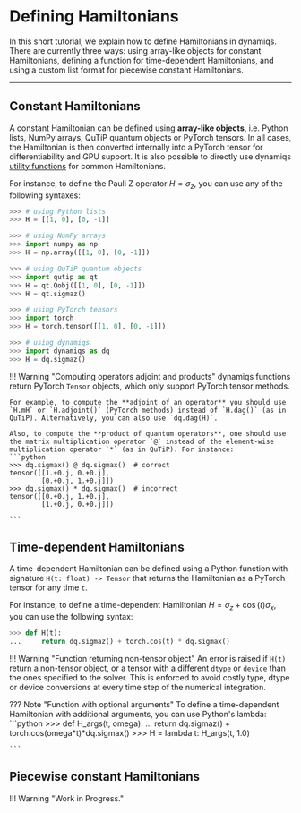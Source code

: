 # Defining Hamiltonians

In this short tutorial, we explain how to define Hamiltonians in dynamiqs. There are currently three ways: using array-like objects for constant Hamiltonians, defining a function for time-dependent Hamiltonians, and using a custom list format for piecewise constant Hamiltonians.

***

## Constant Hamiltonians

A constant Hamiltonian can be defined using **array-like objects**, i.e. Python lists, NumPy arrays, QuTiP quantum objects or PyTorch tensors. In all cases, the Hamiltonian is then converted internally into a PyTorch tensor for differentiability and GPU support. It is also possible to directly use dynamiqs [utility functions](../python_api/utils.md) for common Hamiltonians.

For instance, to define the Pauli Z operator $H = \sigma_z$, you can use any of the following syntaxes:

```python
>>> # using Python lists
>>> H = [[1, 0], [0, -1]]

>>> # using NumPy arrays
>>> import numpy as np
>>> H = np.array([[1, 0], [0, -1]])

>>> # using QuTiP quantum objects
>>> import qutip as qt
>>> H = qt.Qobj([[1, 0], [0, -1]])
>>> H = qt.sigmaz()

>>> # using PyTorch tensors
>>> import torch
>>> H = torch.tensor([[1, 0], [0, -1]])

>>> # using dynamiqs
>>> import dynamiqs as dq
>>> H = dq.sigmaz()

```

!!! Warning "Computing operators adjoint and products"
    dynamiqs functions return PyTorch `Tensor` objects, which only support PyTorch tensor methods.

    For example, to compute the **adjoint of an operator** you should use `H.mH` or `H.adjoint()` (PyTorch methods) instead of `H.dag()` (as in QuTiP). Alternatively, you can also use `dq.dag(H)`.

    Also, to compute the **product of quantum operators**, one should use the matrix multiplication operator `@` instead of the element-wise multiplication operator `*` (as in QuTiP). For instance:
    ```python
    >>> dq.sigmax() @ dq.sigmax()  # correct
    tensor([[1.+0.j, 0.+0.j],
            [0.+0.j, 1.+0.j]])
    >>> dq.sigmax() * dq.sigmax()  # incorrect
    tensor([[0.+0.j, 1.+0.j],
            [1.+0.j, 0.+0.j]])

    ```

## Time-dependent Hamiltonians

A time-dependent Hamiltonian can be defined using a Python function with signature `H(t: float) -> Tensor` that returns the Hamiltonian as a PyTorch tensor for any time `t`.

For instance, to define a time-dependent Hamiltonian $H = \sigma_z + \cos(t)\sigma_x$, you can use the following syntax:

```python
>>> def H(t):
...     return dq.sigmaz() + torch.cos(t) * dq.sigmax()

```

!!! Warning "Function returning non-tensor object"
    An error is raised if `H(t)` return a non-tensor object, or a tensor with a different `dtype` or `device` than the ones specified to the solver. This is enforced to avoid costly type, dtype or device conversions at every time step of the numerical integration.

??? Note "Function with optional arguments"
    To define a time-dependent Hamiltonian with additional arguments, you can use Python's lambda:
    ```python
    >>> def H_args(t, omega):
    ...    return dq.sigmaz() + torch.cos(omega*t)*dq.sigmax()
    >>> H = lambda t: H_args(t, 1.0)

    ```

## Piecewise constant Hamiltonians

!!! Warning "Work in Progress."
